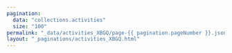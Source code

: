 ```yaml
---
pagination:
  data: "collections.activities"
  size: "100"
permalink: "_data/activities_XBGQ/page-{{ pagination.pageNumber }}.json"
layout: "_paginations/activities_XBGQ.html"
---
```

